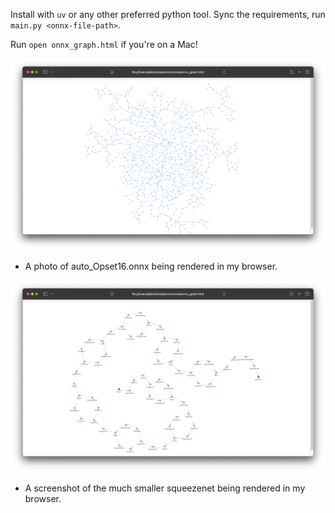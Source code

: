 Install with `uv` or any other preferred python tool. Sync the requirements, run `main.py <onnx-file-path>`.

Run `open onnx_graph.html` if you're on a Mac!


![A photo of auto_Opset16.onnx](auto_Opset16.png)

- A photo of auto_Opset16.onnx being rendered in my browser.


![A photo of squeezenet1.0-12-int8.png](squeezenet1.0-12-int8.png)

- A screenshot of the much smaller squeezenet being rendered in my browser.